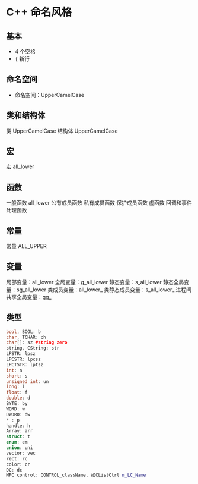 # C++ 命名风格

## 基本

- 4 个空格
- `{` 新行

## 命名空间

- 命名空间：UpperCamelCase

## 类和结构体
类 UpperCamelCase
结构体 UpperCamelCase

## 宏
宏 all_lower

## 函数
一般函数 all_lower
公有成员函数 
私有成员函数
保护成员函数
虚函数
回调和事件处理函数

## 常量
常量 ALL_UPPER

## 变量
局部变量：all_lower
全局变量：g_all_lower
静态变量：s_all_lower
静态全局变量：sg_all_lower
类成员变量：all_lower_
类静态成员变量：s_all_lower_
进程间共享全局变量：gg_


## 类型
```cpp
bool, BOOL: b
char, TCHAR: ch
char[]: sz #string zero
string, CString: str
LPSTR: lpsz
LPCSTR: lpcsz
LPCTSTR: lptsz
int: n
short: s
unsigned int: un
long: l
float: f
double: d
BYTE: by
WORD: w
DWORD: dw
* : p
handle: h
Array: arr
struct: t
enum: em
union: uni
vector: vec
rect: rc
color: cr
DC: dc
MFC control: CONTROL_className, 如CListCtrl m_LC_Name
```